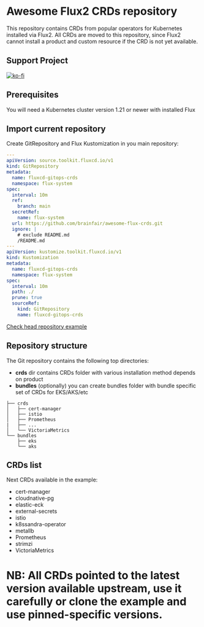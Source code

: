 # Awesome Flux2 CRDs repository

This repository contains CRDs from popular operators for Kubernetes installed via Flux2. All CRDs are moved to this repository, since Flux2 cannot install a product and custom resource if the CRD is not yet available.

## Support Project
[![ko-fi](https://ko-fi.com/img/githubbutton_sm.svg)](https://ko-fi.com/N4N011QV6F)

## Prerequisites

You will need a Kubernetes cluster version 1.21 or newer with installed Flux

## Import current repository

Create GitRepository and Flux Kustomization in you main repository:

```yaml
---
apiVersion: source.toolkit.fluxcd.io/v1
kind: GitRepository
metadata:
  name: fluxcd-gitops-crds
  namespace: flux-system
spec:
  interval: 10m
  ref:
    branch: main
  secretRef:
    name: flux-system
  url: https://github.com/brainfair/awesome-flux-crds.git
  ignore: |
    # exclude README.md
    /README.md
---
apiVersion: kustomize.toolkit.fluxcd.io/v1
kind: Kustomization
metadata:
  name: fluxcd-gitops-crds
  namespace: flux-system
spec:
  interval: 10m
  path: ./
  prune: true
  sourceRef:
    kind: GitRepository
    name: fluxcd-gitops-crds
```

[Check head repository example](https://github.com/brainfair/awesome-flux-head/blob/main/clusters/homelab/00-crds.yaml)

## Repository structure

The Git repository contains the following top directories:

- **crds** dir contains CRDs folder with various installation method depends on product
- **bundles** (optionally) you can create bundles folder with bundle specific set of CRDs for EKS/AKS/etc

```
├── crds
│   ├── cert-manager
│   ├── istio
│   ├── Prometheus
|   ├── ...
│   └── VictoriaMetrics
└── bundles
    ├── eks
    └── aks
```

## CRDs list

Next CRDs available in the example:

* cert-manager
* cloudnative-pg
* elastic-eck
* external-secrets
* istio
* k8ssandra-operator
* metallb
* Prometheus
* strimzi
* VictoriaMetrics

# NB: All CRDs pointed to the latest version available upstream, use it carefully or clone the example and use pinned-specific versions.
